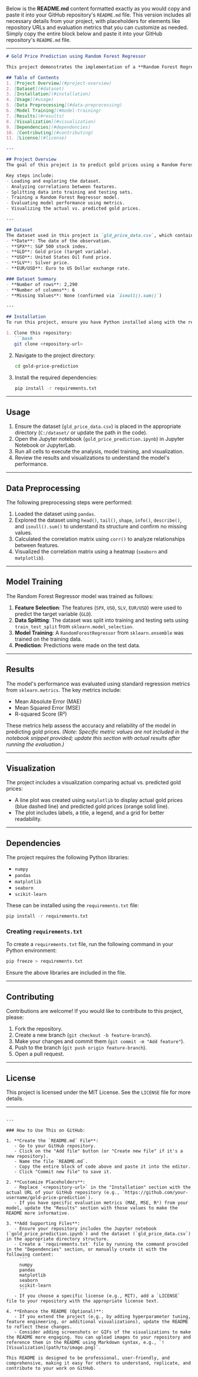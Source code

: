 Below is the **README.md** content formatted exactly as you would copy and paste it into your GitHub repository's `README.md` file. This version includes all necessary details from your project, with placeholders for elements like repository URLs and evaluation metrics that you can customize as needed. Simply copy the entire block below and paste it into your GitHub repository's `README.md` file.

---

```markdown
# Gold Price Prediction using Random Forest Regressor

This project demonstrates the implementation of a **Random Forest Regressor** to predict gold prices based on historical financial data. The dataset includes various financial indicators such as stock prices, oil prices, silver prices, and currency exchange rates, which are used to train the model and predict future gold prices.

## Table of Contents
1. [Project Overview](#project-overview)
2. [Dataset](#dataset)
3. [Installation](#installation)
4. [Usage](#usage)
5. [Data Preprocessing](#data-preprocessing)
6. [Model Training](#model-training)
7. [Results](#results)
8. [Visualization](#visualization)
9. [Dependencies](#dependencies)
10. [Contributing](#contributing)
11. [License](#license)

---

## Project Overview
The goal of this project is to predict gold prices using a Random Forest Regressor, a powerful ensemble machine learning algorithm. The project includes data exploration, preprocessing, model training, evaluation, and visualization of actual vs. predicted gold prices.

Key steps include:
- Loading and exploring the dataset.
- Analyzing correlations between features.
- Splitting data into training and testing sets.
- Training a Random Forest Regressor model.
- Evaluating model performance using metrics.
- Visualizing the actual vs. predicted gold prices.

---

## Dataset
The dataset used in this project is `gld_price_data.csv`, which contains the following columns:
- **Date**: The date of the observation.
- **SPX**: S&P 500 stock index.
- **GLD**: Gold price (target variable).
- **USO**: United States Oil Fund price.
- **SLV**: Silver price.
- **EUR/USD**: Euro to US Dollar exchange rate.

### Dataset Summary
- **Number of rows**: 2,290
- **Number of columns**: 6
- **Missing Values**: None (confirmed via `isnull().sum()`)

---

## Installation
To run this project, ensure you have Python installed along with the required libraries. Follow these steps:

1. Clone this repository:
   ```bash
   git clone <repository-url>
   ```
2. Navigate to the project directory:
   ```bash
   cd gold-price-prediction
   ```
3. Install the required dependencies:
   ```bash
   pip install -r requirements.txt
   ```

---

## Usage
1. Ensure the dataset (`gld_price_data.csv`) is placed in the appropriate directory (`C:/dataset/` or update the path in the code).
2. Open the Jupyter notebook (`gold_price_prediction.ipynb`) in Jupyter Notebook or JupyterLab.
3. Run all cells to execute the analysis, model training, and visualization.
4. Review the results and visualizations to understand the model's performance.

---

## Data Preprocessing
The following preprocessing steps were performed:
1. Loaded the dataset using `pandas`.
2. Explored the dataset using `head()`, `tail()`, `shape`, `info()`, `describe()`, and `isnull().sum()` to understand its structure and confirm no missing values.
3. Calculated the correlation matrix using `corr()` to analyze relationships between features.
4. Visualized the correlation matrix using a heatmap (`seaborn` and `matplotlib`).

---

## Model Training
The Random Forest Regressor model was trained as follows:
1. **Feature Selection**: The features (`SPX`, `USO`, `SLV`, `EUR/USD`) were used to predict the target variable (`GLD`).
2. **Data Splitting**: The dataset was split into training and testing sets using `train_test_split` from `sklearn.model_selection`.
3. **Model Training**: A `RandomForestRegressor` from `sklearn.ensemble` was trained on the training data.
4. **Prediction**: Predictions were made on the test data.

---

## Results
The model's performance was evaluated using standard regression metrics from `sklearn.metrics`. The key metrics include:
- Mean Absolute Error (MAE)
- Mean Squared Error (MSE)
- R-squared Score (R²)

These metrics help assess the accuracy and reliability of the model in predicting gold prices. *(Note: Specific metric values are not included in the notebook snippet provided; update this section with actual results after running the evaluation.)*

---

## Visualization
The project includes a visualization comparing actual vs. predicted gold prices:
- A line plot was created using `matplotlib` to display actual gold prices (blue dashed line) and predicted gold prices (orange solid line).
- The plot includes labels, a title, a legend, and a grid for better readability.

---

## Dependencies
The project requires the following Python libraries:
- `numpy`
- `pandas`
- `matplotlib`
- `seaborn`
- `scikit-learn`

These can be installed using the `requirements.txt` file:
```bash
pip install -r requirements.txt
```

### Creating `requirements.txt`
To create a `requirements.txt` file, run the following command in your Python environment:
```bash
pip freeze > requirements.txt
```
Ensure the above libraries are included in the file.

---

## Contributing
Contributions are welcome! If you would like to contribute to this project, please:
1. Fork the repository.
2. Create a new branch (`git checkout -b feature-branch`).
3. Make your changes and commit them (`git commit -m "Add feature"`).
4. Push to the branch (`git push origin feature-branch`).
5. Open a pull request.

---

## License
This project is licensed under the MIT License. See the `LICENSE` file for more details.

---
```

---

### How to Use This on GitHub:

1. **Create the `README.md` File**:
   - Go to your GitHub repository.
   - Click on the "Add file" button (or "Create new file" if it's a new repository).
   - Name the file `README.md`.
   - Copy the entire block of code above and paste it into the editor.
   - Click "Commit new file" to save it.

2. **Customize Placeholders**:
   - Replace `<repository-url>` in the "Installation" section with the actual URL of your GitHub repository (e.g., `https://github.com/your-username/gold-price-prediction`).
   - If you have specific evaluation metrics (MAE, MSE, R²) from your model, update the "Results" section with those values to make the README more informative.

3. **Add Supporting Files**:
   - Ensure your repository includes the Jupyter notebook (`gold_price_prediction.ipynb`) and the dataset (`gld_price_data.csv`) in the appropriate directory structure.
   - Create a `requirements.txt` file by running the command provided in the "Dependencies" section, or manually create it with the following content:
     ```
     numpy
     pandas
     matplotlib
     seaborn
     scikit-learn
     ```
   - If you choose a specific license (e.g., MIT), add a `LICENSE` file to your repository with the appropriate license text.

4. **Enhance the README (Optional)**:
   - If you extend the project (e.g., by adding hyperparameter tuning, feature engineering, or additional visualizations), update the README to reflect these changes.
   - Consider adding screenshots or GIFs of the visualizations to make the README more engaging. You can upload images to your repository and reference them in the README using Markdown syntax, e.g., `![Visualization](path/to/image.png)`.

This README is designed to be professional, user-friendly, and comprehensive, making it easy for others to understand, replicate, and contribute to your work on GitHub.
